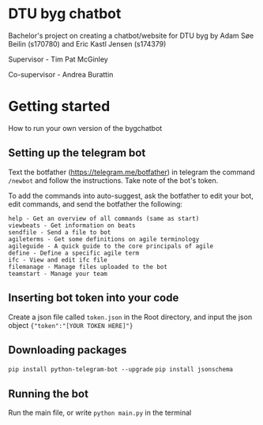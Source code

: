 # DTU byg chatbot
Bachelor's project on creating a chatbot/website for DTU byg by Adam Søe Beilin (s170780) and Eric Kastl Jensen (s174379)

Supervisor - Tim Pat McGinley

Co-supervisor - Andrea Burattin

# Getting started
How to run your own version of the bygchatbot
## Setting up the telegram bot
Text the botfather (https://telegram.me/botfather) in telegram the command `/newbot` and follow the instructions. Take note of the bot's token.

To add the commands into auto-suggest, ask the botfather to edit your bot, edit commands, and send the botfather the following:

```start - Get an overview of all commands
help - Get an overview of all commands (same as start)
viewbeats - Get information on beats
sendfile - Send a file to bot
agileterms - Get some definitions on agile terminology
agileguide - A quick guide to the core principals of agile
define - Define a specific agile term
ifc - View and edit ifc file
filemanage - Manage files uploaded to the bot
teamstart - Manage your team
```

## Inserting bot token into your code
Create a json file called `token.json` in the Root directory, and input the json object `{"token":"[YOUR TOKEN HERE]"}`

## Downloading packages
`pip install python-telegram-bot --upgrade`
`pip install jsonschema`

## Running the bot
Run the main file, or write `python main.py` in the terminal
